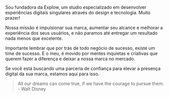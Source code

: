 Sou fundadora da Explow, um studio especializado em desenvolver experiências digitais singulares através do design e tecnologia. Muito prazer!

Nossa missão é impulsionar sua marca, aumentar seu alcance e melhorar a experiência dos seus usuários, e não paramos até entregar um resultado nada menos que excelente.

Importante lembrar que por trás de todo negócio de sucesso, existe um time de sucesso. E o meu, é movido por mentes inquietas e criativas que querem fazer a diferença e deixar a nossa marca no mercado.

Se você está buscando uma parceria de confiança para elevar a presença digital da sua marca, estamos aqui para isso.
    
> All our dreams can come true, if we have the courage to pursue them. - Walt Disney
